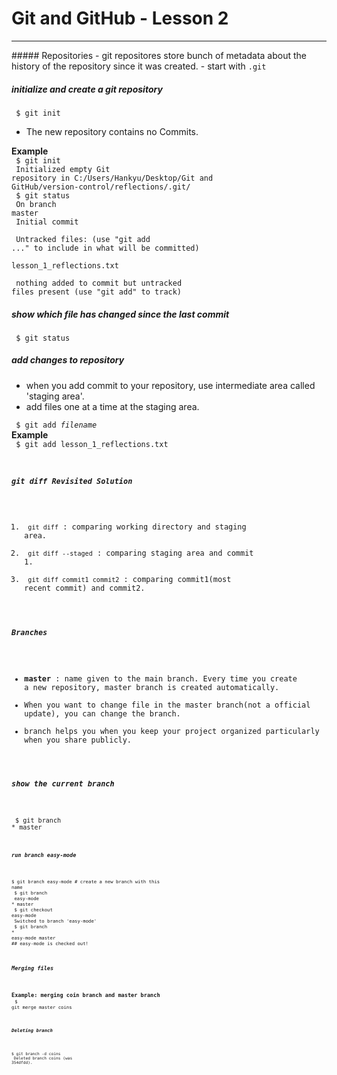 # Git and GitHub - Lesson 2
<hr/>
##### Repositories
- git repositores store bunch of metadata about the history of the repository since it was created.
- start with <code>.git</code>

##### initialize and create a git repository
<code> $ git init </code>
- The new repository contains no Commits. <br>

<b> Example </b><br>
<code> $ git init<br>
Initialized empty Git repository in C:/Users/Hankyu/Desktop/Git and GitHub/version-control/reflections/.git/<br>
$ git status<br>
On branch master<br>
Initial commit<br>
<br>
Untracked files:
  (use "git add <file>..." to include in what will be committed)<br>
  lesson_1_reflections.txt<br>
<br>
nothing added to commit but untracked files present (use "git add" to track)</code>

##### show which file has changed since the last commit
<code> $ git status </code>

##### add changes to repository
- when you add commit to your repository, use intermediate area called 'staging area'.
- add files one at a time at the staging area.<br>

<code> $ git add  <em>filename</em></code><br>
<b>Example</b><br>
<code> $ git add lesson_1_reflections.txt<br>

##### git diff Revisited Solution
1. <code> git diff</code> : comparing working directory and staging area.
2. <code> git diff --staged</code> : comparing staging area and commit 1.
3. <code> git diff commit1 commit2</code> : comparing commit1(most recent commit) and commit2.

##### Branches
- <b>master</b> : name given to the main branch. Every time you create a new repository, master branch is created automatically.<br>
- When you want to change file in the master branch(not a official update), you can change the branch.
- branch helps you when you keep your project organized particularly when you share publicly.

##### show the current branch
<code> $ git branch<br>* master<code>

##### run branch easy-mode
<code>$ git branch easy-mode  # create a new branch with this name<br/>
$ git branch<br/>
easy-mode<br/>* master<br/>
$ git checkout easy-mode<br/>
Switched to branch 'easy-mode'<br/>
$ git branch<br/>* easy-mode
master<br/>## easy-mode is checked out!</code>

##### Merging files
<b>Example: merging coin branch and master branch</b></br>
<code>$ git merge master coins

##### Deleting branch
<code>$ git branch -d coins<br>
Deleted branch coins (was 354dfdd).</code>
